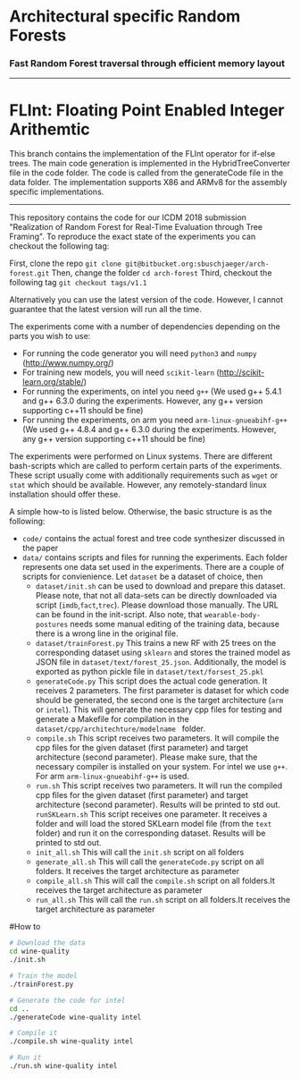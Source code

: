 # Architectural specific Random Forests
### Fast Random Forest traversal through efficient memory layout 

---

# FLInt: Floating Point Enabled Integer Arithemtic

This branch contains the implementation of the FLInt operator for if-else trees. The main code generation is implemented in the HybridTreeConverter file in the code folder. The code is called from the generateCode file in the data folder. The implementation supports X86 and ARMv8 for the assembly specific implementations.

---

This repository contains the code for our ICDM 2018 submission "Realization of Random Forest for Real-Time Evaluation through Tree Framing". To reproduce the exact state of the experiments you can checkout the following tag:

First, clone the repo ``git clone git@bitbucket.org:sbuschjaeger/arch-forest.git``
Then, change the folder ``cd arch-forest``
Third, checkout the following tag ``git checkout tags/v1.1``

Alternatively you can use the latest version of the code. However, I cannot guarantee that the latest version will run all the time. 

The experiments come with a number of dependencies depending on the parts you wish to use:

* For running the code generator you will need ``python3`` and ``numpy`` (http://www.numpy.org/)
* For training new models, you will need ``scikit-learn`` (http://scikit-learn.org/stable/)
* For running the experiments, on intel you need ``g++`` (We used g++ 5.4.1 and g++ 6.3.0 during the experiments. However, any g++ version supporting c++11 should be fine)
* For running the experiments, on arm you need ``arm-linux-gnueabihf-g++``  (We used g++ 4.8.4 and g++ 6.3.0 during the experiments. However, any g++ version supporting c++11 should be fine)  

The experiments were performed on Linux systems. There are different bash-scripts which are called to perform certain parts of the experiments. These script usually come with additionally requirements such as ``wget`` or ``stat`` which should be available. However, any remotely-standard linux installation should offer these.

A simple how-to is listed below. Otherwise, the basic structure is as the following:

* ``code/`` contains the actual forest and tree code synthesizer discussed in the paper  
* ``data/`` contains scripts and files for running the experiments. Each folder represents one data set used in the experiments. There are a couple of scripts for convienience. Let ``dataset`` be a dataset of choice, then
    * ``dataset/init.sh`` can be used to download and prepare this dataset. Please note, that not all data-sets can be directly downloaded via script (``imdb``,``fact``,``trec``). Please download those manually. The URL can be found in the init-script. Also note, that ``wearable-body-postures`` needs some manual editing of the training data, because there is a wrong line in the original file.
    * ``dataset/trainForest.py`` This trains a new RF with 25 trees on the corresponding dataset using ``sklearn`` and stores the trained model as JSON file in ``dataset/text/forest_25.json``. Additionally, the model is exported as python pickle file in ``dataset/text/forsest_25.pkl``
    * ``generateCode.py`` This script does the actual code generation. It receives 2 parameters. The first parameter is dataset for which code should be generated, the second one is the target architecture (``arm`` or ``intel``). This will generate the necessary  cpp files for testing and generate a Makefile for compilation in the ``dataset/cpp/architechture/modelname `` folder. 
    * ``compile.sh`` This script receives two parameters. It will compile the cpp files for the given dataset (first parameter) and target architecture (second parameter). Please make sure, that the necessary compiler is installed on your system. For intel we use ``g++``. For arm ``arm-linux-gnueabihf-g++`` is used. 
    * ``run.sh`` This script receives two parameters. It will run the compiled cpp files for the given dataset (first parameter) and target architecture (second parameter). Results will be printed to std out. 
      ``runSKLearn.sh`` This script receives one parameter. It receives a folder and  will load the stored SKLearn model file (from the ``text`` folder) and run it on the corresponding dataset. Results will be printed to std out.
    * ``init_all.sh`` This will call the ``init.sh`` script on all folders
    * ``generate_all.sh`` This will call the ``generateCode.py`` script on all folders. It receives the target architecture as parameter
    * ``compile_all.sh`` This will call the ``compile.sh`` script on all folders.It receives the target architecture as parameter
    * ``run_all.sh`` This will call the ``run.sh`` script on all folders.It receives the target architecture as parameter


#How to

```bash
# Download the data
cd wine-quality
./init.sh

# Train the model
./trainForest.py

# Generate the code for intel
cd ..
./generateCode wine-quality intel

# Compile it
./compile.sh wine-quality intel

# Run it
./run.sh wine-quality intel
```